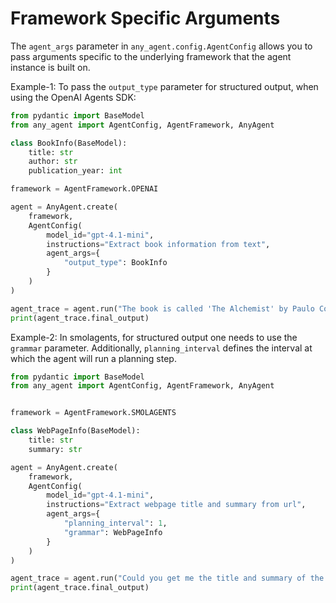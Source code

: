 # Framework Specific Arguments

The `agent_args` parameter in `any_agent.config.AgentConfig` allows you to pass arguments specific to the underlying framework that the agent instance is built on. 

Example-1: To pass the `output_type` parameter for structured output, when using the OpenAI Agents SDK:

```python
from pydantic import BaseModel
from any_agent import AgentConfig, AgentFramework, AnyAgent

class BookInfo(BaseModel):
    title: str
    author: str
    publication_year: int

framework = AgentFramework.OPENAI

agent = AnyAgent.create(
    framework,
    AgentConfig(
        model_id="gpt-4.1-mini",
        instructions="Extract book information from text",
        agent_args={
            "output_type": BookInfo
        }
    )
)

agent_trace = agent.run("The book is called 'The Alchemist' by Paulo Coelho and was published in 1988.")
print(agent_trace.final_output)
```

Example-2: In smolagents, for structured output one needs to use the `grammar` parameter. Additionally, `planning_interval` defines the interval at which the agent will run a planning step.

```python
from pydantic import BaseModel
from any_agent import AgentConfig, AgentFramework, AnyAgent


framework = AgentFramework.SMOLAGENTS

class WebPageInfo(BaseModel):
    title: str
    summary: str

agent = AnyAgent.create(
    framework,
    AgentConfig(
        model_id="gpt-4.1-mini",
        instructions="Extract webpage title and summary from url",
        agent_args={
            "planning_interval": 1,
            "grammar": WebPageInfo
        }
    )
)

agent_trace = agent.run("Could you get me the title and summary of the page at url 'https://blog.mozilla.ai/introducing-any-agent-an-abstraction-layer-between-your-code-and-the-many-agentic-frameworks/'?")
print(agent_trace.final_output)
```
